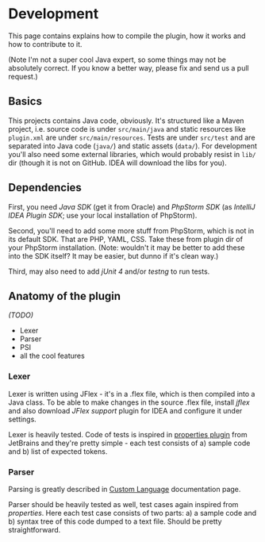 # Development
This page contains explains how to compile the plugin, how it works and how to contribute to it.

(Note I'm not a super cool Java expert, so some things may not be absolutely correct. If you know a better way, please fix
and send us a pull request.)



## Basics
This projects contains Java code, obviously. It's structured like a Maven project, i.e. source code is under `src/main/java`
and static resources like `plugin.xml` are under `src/main/resources`. Tests are under `src/test` and are separated into
Java code (`java/`) and static assets (`data/`). For development you'll also need some external libraries, which would
probably resist in `lib/` dir (though it is not on GitHub. IDEA will download the libs for you).



## Dependencies
First, you need *Java SDK* (get it from Oracle) and *PhpStorm SDK* (as *IntelliJ IDEA Plugin SDK*; use your local installation
of PhpStorm).

Second, you'll need to add some more stuff from PhpStorm, which is not in its default SDK. That are PHP, YAML, CSS.
Take these from plugin dir of your PhpStorm installation.
(Note: wouldn't it may be better to add these into the SDK itself? It may be easier, but dunno if it's clean way.)

Third, may also need to add *jUnit 4* and/or *testng* to run tests.



## Anatomy of the plugin
*(TODO)*

- Lexer
- Parser
- PSI
- all the cool features


### Lexer
Lexer is written using JFlex - it's in a .flex file, which is then compiled into a Java class. To be able to make changes in
 the source .flex file, install *jflex* and also download *JFlex support* plugin for IDEA and configure it under settings.

Lexer is heavily tested. Code of tests is inspired in [properties plugin](https://github.com/JetBrains/intellij-community/tree/master/plugins/properties)
 from JetBrains and they're pretty simple - each test consists of a) sample code and b) list of expected tokens.


### Parser
Parsing is greatly described in [Custom Language](http://confluence.jetbrains.net/display/IDEADEV/Developing+Custom+Language+Plugins+for+IntelliJ+IDEA)
 documentation page.

Parser should be heavily tested as well, test cases again inspired from *properties*. Here each test case consists of two parts:
 a) a sample code and b) syntax tree of this code dumped to a text file. Should be pretty straightforward.
